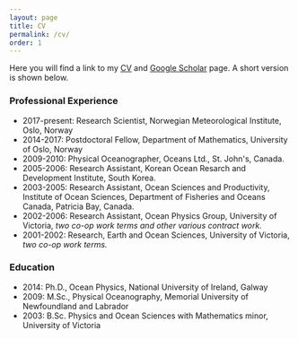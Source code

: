 ```yaml
---
layout: page
title: CV
permalink: /cv/
order: 1
---
```


Here you will find a link to my [CV](GJSutherland_CV.pdf) and [Google Scholar](https://scholar.google.no/citations?user=ChCG72gAAAAJ&hl=en) page. A short version is shown below.

### Professional Experience
+ 2017-present: Research Scientist, Norwegian Meteorological Institute, Oslo, Norway
+ 2014-2017:  Postdoctoral Fellow, Department of Mathematics, University of Oslo, Norway 
+ 2009-2010:  Physical Oceanographer, Oceans Ltd., St. John's, Canada. 
+ 2005-2006:  Research Assistant, Korean Ocean Resarch and Development Institute, South Korea.
+ 2003-2005: Research Assistant, Ocean Sciences and Productivity, Institute of Ocean Sciences, Department of Fisheries and Oceans Canada, Patricia Bay, Canada.
+ 2002-2006: Research Assistant, Ocean Physics Group, University of Victoria, _two co-op work terms and other various contract work._
+ 2001-2002: Research, Earth and Ocean Sciences, University of Victoria, *two co-op work terms.*

### Education
* 2014: Ph.D., Ocean Physics, National University of Ireland, Galway
* 2009: M.Sc., Physical Oceanography, Memorial University of Newfoundland and Labrador
* 2003: B.Sc. Physics and Ocean Sciences with Mathematics minor, University of Victoria



